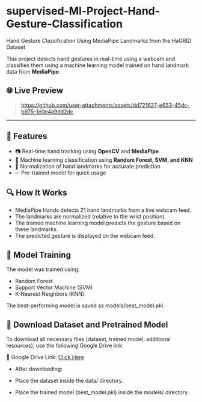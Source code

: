 # supervised-Ml-Project-Hand-Gesture-Classification
Hand Gesture Classification Using MediaPipe Landmarks from the HaGRID Dataset

This project detects hand gestures in real-time using a webcam and classifies them using a machine learning model trained on hand landmark data from **MediaPipe**.

## 🌐 Live Preview

> https://github.com/user-attachments/assets/dd721627-e653-45dc-b975-1e0e4a9dd2dc
 ---


## 📌 Features
- 📷 Real-time hand tracking using **OpenCV** and **MediaPipe**
- 🧠 Machine learning classification using **Random Forest, SVM, and KNN**
- 🎯 Normalization of hand landmarks for accurate prediction
- ✅ Pre-trained model for quick usage

## 🔍 How It Works
- MediaPipe Hands detects 21 hand landmarks from a live webcam feed.
- The landmarks are normalized (relative to the wrist position).
- The trained machine learning model predicts the gesture based on these landmarks.
- The predicted gesture is displayed on the webcam feed. 

## 🎯 Model Training
The model was trained using:

- Random Forest
- Support Vector Machine (SVM)
- K-Nearest Neighbors (KNN)

The best-performing model is saved as models/best_model.pkl.

## 📁 Download Dataset and Pretrained Model
To download all necessary files (dataset, trained model, additional resources), use the following Google Drive link:

📂 Google Drive Link: [Click Here](https://drive.google.com/drive/folders/1iEuLvwqERhEHTEmC5vn79pMtNRq8X9Ny?usp=sharing)

- After downloading:

- Place the dataset inside the data/ directory.

- Place the trained model (best_model.pkl) inside the models/ directory.

